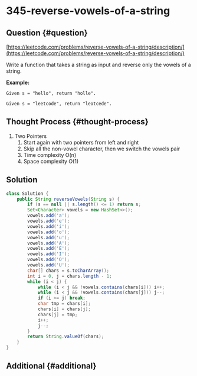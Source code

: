 # 345-reverse-vowels-of-a-string

## Question {#question}

[https://leetcode.com/problems/reverse-vowels-of-a-string/description/](https://leetcode.com/problems/reverse-vowels-of-a-string/description/)

Write a function that takes a string as input and reverse only the vowels of a string.

**Example:**

```text
Given s = "hello", return "holle".

Given s = "leetcode", return "leotcede".
```

## Thought Process {#thought-process}

1. Two Pointers
   1. Start again with two pointers from left and right
   2. Skip all the non-vowel character, then we switch the vowels pair
   3. Time complexity O\(n\)
   4. Space complexity O\(1\)

## Solution

```java
class Solution {
    public String reverseVowels(String s) {
        if (s == null || s.length() <= 1) return s;
        Set<Character> vowels = new HashSet<>();
        vowels.add('a');
        vowels.add('e');
        vowels.add('i');
        vowels.add('o');
        vowels.add('u');
        vowels.add('A');
        vowels.add('E');
        vowels.add('I');
        vowels.add('O');
        vowels.add('U');
        char[] chars = s.toCharArray();
        int i = 0, j = chars.length - 1;
        while (i < j) {
            while (i < j && !vowels.contains(chars[i])) i++;
            while (i < j && !vowels.contains(chars[j])) j--;
            if (i >= j) break;
            char tmp = chars[i];
            chars[i] = chars[j];
            chars[j] = tmp;
            i++;
            j--;
        }
        return String.valueOf(chars);
    }
}
```

## Additional {#additional}

